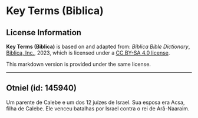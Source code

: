 # Key Terms (Biblica)

## License Information

**Key Terms (Biblica)** is based on and adapted from: _Biblica Bible Dictionary_, [Biblica, Inc.](https://www.biblica.com/), 2023, which is licensed under a [CC BY-SA 4.0 license](https://creativecommons.org/licenses/by-sa/4.0/legalcode.en).

This markdown version is provided under the same license.



--------------------------------

## Otniel (id: 145940)

Um parente de Calebe e um dos 12 juízes de Israel. Sua esposa era Acsa, filha de Calebe. Ele venceu batalhas por Israel contra o rei de Arã\-Naaraim.



